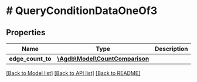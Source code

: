 # # QueryConditionDataOneOf3

## Properties

Name | Type | Description | Notes
------------ | ------------- | ------------- | -------------
**edge_count_to** | [**\Agdb\Model\CountComparison**](CountComparison.md) |  |

[[Back to Model list]](../../README.md#models) [[Back to API list]](../../README.md#endpoints) [[Back to README]](../../README.md)
